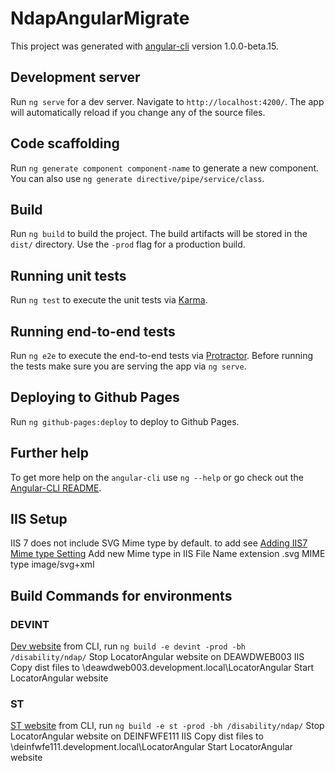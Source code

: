 # NdapAngularMigrate

This project was generated with [angular-cli](https://github.com/angular/angular-cli) version 1.0.0-beta.15.

## Development server
Run `ng serve` for a dev server. Navigate to `http://localhost:4200/`. The app will automatically reload if you change any of the source files.

## Code scaffolding

Run `ng generate component component-name` to generate a new component. You can also use `ng generate directive/pipe/service/class`.

## Build

Run `ng build` to build the project. The build artifacts will be stored in the `dist/` directory. Use the `-prod` flag for a production build.

## Running unit tests

Run `ng test` to execute the unit tests via [Karma](https://karma-runner.github.io).

## Running end-to-end tests

Run `ng e2e` to execute the end-to-end tests via [Protractor](http://www.protractortest.org/). 
Before running the tests make sure you are serving the app via `ng serve`.

## Deploying to Github Pages

Run `ng github-pages:deploy` to deploy to Github Pages.

## Further help

To get more help on the `angular-cli` use `ng --help` or go check out the [Angular-CLI README](https://github.com/angular/angular-cli/blob/master/README.md).



## IIS Setup

IIS 7 does not include SVG Mime type by default. to add see [Adding IIS7 Mime type Setting](http://www.iis.net/learn/manage/managing-your-configuration-settings/adding-ie-9-mime-types-to-iis)
Add new Mime type in IIS
File Name extension     .svg
MIME type	            image/svg+xml


## Build Commands for environments

### DEVINT
[Dev website](https://dev-disabilityadvocacyfinder.development.local/disability/ndap)
from CLI, run `ng build -e devint -prod -bh /disability/ndap/`
Stop LocatorAngular website on DEAWDWEB003 IIS
Copy dist files to \\deawdweb003.development.local\LocatorAngular
Start LocatorAngular website

### ST
[ST website](https://st-disabilityadvocacyfinder.development.local/disability/ndap)
from CLI, run `ng build -e st -prod -bh /disability/ndap/`
Stop LocatorAngular website on DEINFWFE111 IIS
Copy dist files to \\deinfwfe111.development.local\LocatorAngular
Start LocatorAngular website

